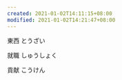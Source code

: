```yaml
---
created: 2021-01-02T14:11:15+08:00
modified: 2021-01-02T14:21:47+08:00
---
```


東西 とうざい

就職 しゅうしょく

貢献 こうけん